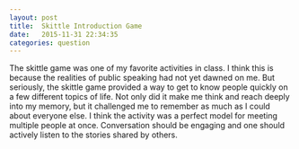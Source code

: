 ```yaml
---
layout: post
title:  Skittle Introduction Game
date:   2015-11-31 22:34:35
categories: question
---
```

The skittle game was one of my favorite activities in class. I think this is because the realities of public speaking had not yet dawned on me. But seriously, the skittle game provided a way to get to know people quickly on a few different topics of life. Not only did it make me think and reach deeply into my memory, but it challenged me to remember as much as I could about everyone else. I think the activity was a perfect model for meeting multiple people at once. Conversation should be engaging and one should actively listen to the stories shared by others.
